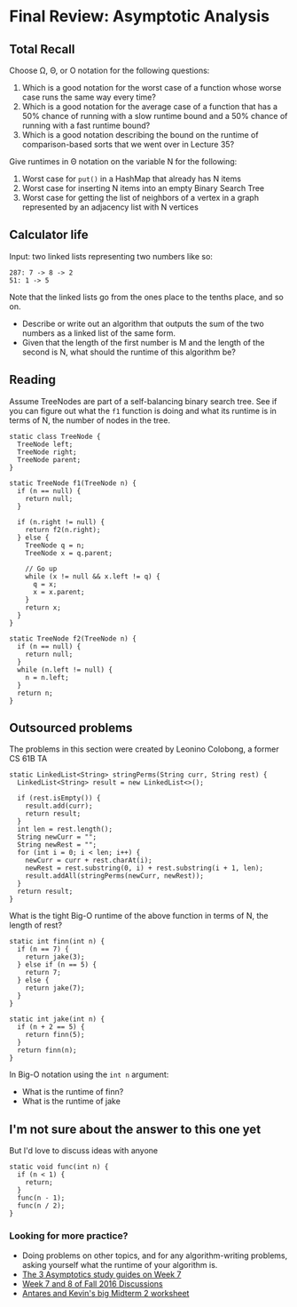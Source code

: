 # Final Review: Asymptotic Analysis

## Total Recall
Choose &Omega;, &Theta;, or O notation for the following questions:

1. Which is a good notation for the worst case of a function whose worse case runs the same way every time?
2. Which is a good notation for the average case of a function that has a 50% chance of running with a slow runtime bound and a 50% chance of running with a fast runtime bound?
3. Which is a good notation describing the bound on the runtime of comparison-based sorts that we went over in Lecture 35?

Give runtimes in &Theta; notation on the variable N for the following:
1. Worst case for `put()` in a HashMap that already has N items
2. Worst case for inserting N items into an empty Binary Search Tree
3. Worst case for getting the list of neighbors of a vertex in a graph represented by an adjacency list with N vertices



## Calculator life
Input: two linked lists representing two numbers like so:
```
287: 7 -> 8 -> 2
51: 1 -> 5
```
Note that the linked lists go from the ones place to the tenths place, and so on.  
* Describe or write out an algorithm that outputs the sum of the two numbers as a linked list of the same form.
* Given that the length of the first number is M and the length of the second is N, what should the runtime of this algorithm be?



## Reading
Assume TreeNodes are part of a self-balancing binary search tree. See if you can figure out what the `f1` function is doing and what its runtime is in terms of N, the number of nodes in the tree. 
```
static class TreeNode {
  TreeNode left;
  TreeNode right;
  TreeNode parent;
}

static TreeNode f1(TreeNode n) {
  if (n == null) {
    return null;
  }

  if (n.right != null) {
    return f2(n.right);
  } else {
    TreeNode q = n;
    TreeNode x = q.parent;

    // Go up
    while (x != null && x.left != q) {
      q = x;
      x = x.parent;
    }
    return x;
  }
}

static TreeNode f2(TreeNode n) {
  if (n == null) {
    return null;
  }
  while (n.left != null) {
    n = n.left;
  }
  return n;
}
```

## Outsourced problems
The problems in this section were created by Leonino Colobong, a former CS 61B TA

```
static LinkedList<String> stringPerms(String curr, String rest) {
  LinkedList<String> result = new LinkedList<>();

  if (rest.isEmpty()) {
    result.add(curr);
    return result;
  }
  int len = rest.length();
  String newCurr = "";
  String newRest = "";
  for (int i = 0; i < len; i++) {
    newCurr = curr + rest.charAt(i);
    newRest = rest.substring(0, i) + rest.substring(i + 1, len);
    result.addAll(stringPerms(newCurr, newRest));
  }
  return result;
}
```
What is the tight Big-O runtime of the above function in terms of N, the length of rest?

```
static int finn(int n) {
  if (n == 7) {
    return jake(3);
  } else if (n == 5) {
    return 7;
  } else {
    return jake(7);
  }
}

static int jake(int n) {
  if (n + 2 == 5) {
    return finn(5);
  }
  return finn(n);
}
```
In Big-O notation using the `int n` argument:
* What is the runtime of finn?
* What is the runtime of jake

## I'm not sure about the answer to this one yet
But I'd love to discuss ideas with anyone
```
static void func(int n) {
  if (n < 1) {
    return;
  }
  func(n - 1);
  func(n / 2);
}
```

### Looking for more practice?
* Doing problems on other topics, and for any algorithm-writing problems, asking yourself what the runtime of your algorithm is.
* [The 3 Asymptotics study guides on Week 7](http://datastructur.es/sp17/)
* [Week 7 and 8 of Fall 2016 Discussions](http://inst.eecs.berkeley.edu/~cs61b/fa16/)
* [Antares and Kevin's big Midterm 2 worksheet](http://datastructur.es/sp17/materials/review/MT2ReviewDocument.pdf)


